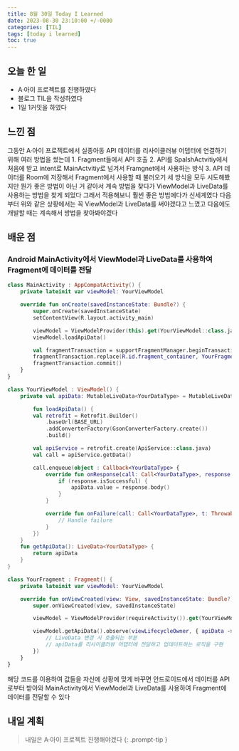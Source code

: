 ```yaml
---
title: 8월 30일 Today I Learned
date: 2023-08-30 23:10:00 +/-0000
categories: [TIL]
tags: [today i learned]
toc: true
---
```


## 오늘 한 일

* A·아이 프로젝트를 진행하였다
* 블로그 TIL을 작성하였다
* 1일 1커밋을 하였다

## 느낀 점

그동안 A·아이 프로젝트에서 실종아동 API 데이터를 리사이클러뷰 어뎁터에 연결하기 위해 여러 방법을 썼는데 1. Fragment들에서 API 호출 2. API를 SpalshActvitiy에서 처음에 받고 intent로 MainActvitiy로 넘겨서 Framgnet에서 사용하는 방식 3. API 데이터를 Room에 저장해서 Fragment에서 사용할 때 불러오기 세 방식을 모두 시도해봤지만 뭔가 좋은 방법이 아닌 거 같아서 계속 방법을 찾다가 ViewModel과 LiveData를 사용하는 방법을 찾게 되었다 그래서 적용해보니 훨씬 좋은 방법에다가 신세계였다 다음부터 위와 같은 상황에서는 꼭 ViewModel과 LiveData를 써야겠다고 느꼈고 다음에도 개발할 때는 계속해서 방법을 찾아봐야겠다

## 배운 점

### Android MainActivity에서 ViewModel과 LiveData를 사용하여 Fragment에 데이터를 전달

~~~kotlin
class MainActivity : AppCompatActivity() {
    private lateinit var viewModel: YourViewModel

    override fun onCreate(savedInstanceState: Bundle?) {
        super.onCreate(savedInstanceState)
        setContentView(R.layout.activity_main)

        viewModel = ViewModelProvider(this).get(YourViewModel::class.java)
        viewModel.loadApiData()

        val fragmentTransaction = supportFragmentManager.beginTransaction()
        fragmentTransaction.replace(R.id.fragment_container, YourFragment())
        fragmentTransaction.commit()
    }
}

class YourViewModel : ViewModel() {
    private val apiData: MutableLiveData<YourDataType> = MutableLiveData()

        fun loadApiData() {
        val retrofit = Retrofit.Builder()
            .baseUrl(BASE_URL)
            .addConverterFactory(GsonConverterFactory.create())
            .build()

        val apiService = retrofit.create(ApiService::class.java)
        val call = apiService.getData()

        call.enqueue(object : Callback<YourDataType> {
            override fun onResponse(call: Call<YourDataType>, response: Response<YourDataType>) {
                if (response.isSuccessful) {
                    apiData.value = response.body()
                }
            }

            override fun onFailure(call: Call<YourDataType>, t: Throwable) {
                // Handle failure
            }
        })
    }
    fun getApiData(): LiveData<YourDataType> {
        return apiData
    }
}

class YourFragment : Fragment() {
    private lateinit var viewModel: YourViewModel

    override fun onViewCreated(view: View, savedInstanceState: Bundle?) {
        super.onViewCreated(view, savedInstanceState)

        viewModel = ViewModelProvider(requireActivity()).get(YourViewModel::class.java)

        viewModel.getApiData().observe(viewLifecycleOwner, { apiData ->
            // LiveData 변경 시 호출되는 부분
            // apiData를 리사이클러뷰 어댑터에 전달하고 업데이트하는 로직을 구현
        })
    }
}
~~~

해당 코드를 이용하여 값들을 자신에 상황에 맞게 바꾸면 안드로이드에서 데이터를 API로부터 받아와 MainActivity에서 ViewModel과 LiveData를 사용하여 Fragment에 데이터를 전달할 수 있다

## 내일 계획

> 내일은 A·아이 프로젝트 진행해야겠다
{: .prompt-tip }

